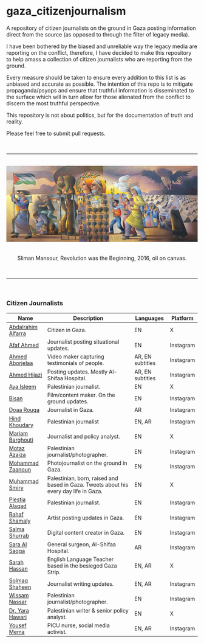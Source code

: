 # gaza_citizenjournalism
A repository of citizen journalists on the ground in Gaza posting information direct from the source (as opposed to through the filter of legacy media).

I have been bothered by the biased and unreliable way the legacy media are reporting on the conflict, therefore, I have decided to make this repository to help amass a collection of citizen journalists who are reporting from the ground.

Every measure should be taken to ensure every addition to this list is as unbiased and accurate as possible. The intention of this repo is to mitigate propaganda/psyops and ensure that truthful information is disseminated to the surface which will in turn allow for those alienated from the conflict to discern the most truthful perspective.

This repository is not about politics, but for the documentation of truth and reality.

Please feel free to submit pull requests.

<br>

---
<br>

<div align="center">
<img src="./images/sliman_mansour.jpg" height="200px">
</div>
<div align="center">
<br>
<p>Sliman Mansour, Revolution was the Beginning, 2016, oil on canvas.</p>
</div>
<br>

---

<br>

### Citizen Journalists
Name | Description | Languages | Platform |
|---|---|---|---|
| [Abdalrahim Alfarra](https://x.com/AboodMalfarra) | Citizen in Gaza. | EN | X |
| [Afaf Ahmed](https://www.instagram.com/afafpall_/) | Journalist posting situational updates. | EN | Instagram |
| [Ahmed Aborjelaa](https://www.instagram.com/aborjelaa/) | Video maker capturing testimonials of people. | AR, EN subtitles | Instagram |
| [Ahmed Hijazi](https://www.instagram.com/ahmedhijazee/) | Posting updates. Mostly Al-Shifaa Hospital. | AR, EN subtitles | Instagram |
| [Aya Isleem](https://x.com/AyaIsleemEn) | Palestinian journalist. | EN | X |
| [Bisan](https://www.instagram.com/wizard_bisan1/) | Film/content maker. On the ground updates. | EN | Instagram |
| [Doaa Rouqa](https://www.instagram.com/doaaj94/) | Journalist in Gaza. | AR | Instagram |
| [Hind Khoudary](https://www.instagram.com/hindkhoudary/) | Palestinian journalist | EN, AR | Instagram |
| [Mariam Barghouti](https://x.com/MariamBarghouti) | Journalist and policy analyst. | EN | X |
| [Motaz Azaiza](https://www.instagram.com/motaz_azaiza) | Palestinian journalist/photographer. | EN | Instagram |
| [Mohammad Zaanoun](https://www.instagram.com/m.z.gaza/) | Photojournalist on the ground in Gaza. | EN | Instagram |
| [Muhammad Smiry](https://x.com/MuhammadSmiry) | Palestinian, born, raised and based in Gaza. Tweets about his every day life in Gaza. | EN | X |
| [Plestia Alaqad](https://www.instagram.com/byplestia/) | Palestinian journalist. | EN | Instagram |
| [Rahaf Shamaly](https://www.instagram.com/rahafmarwan19/) | Artist posting updates in Gaza. | EN | Instagram |
| [Salma Shurrab](https://www.instagram.com/salma_shurrab/) | Digital content creator in Gaza. | EN | Instagram |
| [Sara Al Saqqa](https://www.instagram.com/sara__alsaqqa/) | General surgeon, Al-Shifaa Hospital. | AR | Instagram |
| [Sarah Hassan](https://x.com/Sarah_Hassan94) | English Language Teacher based in the besieged Gaza Strip. | EN, AR | X |
| [Solmaq Shaheen](https://www.instagram.com/shoroq_shaheen/) | Journalist writing updates. | EN, AR | Instagram |
| [Wissam Nassar](https://www.instagram.com/wissamgaza/) | Palestinian journalist/photographer. | EN | Instagram |
| [Dr. Yara Hawari](https://x.com/yarahawari) | Palestinian writer & senior policy analyst. | EN | X |
| [Yousef Mema](https://www.instagram.com/joegaza93/) | PICU nurse, social media activist. | EN, AR | Instagram |


